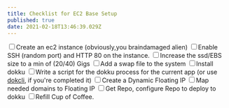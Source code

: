```yaml
---
title: Checklist for EC2 Base Setup
published: true
date: 2021-02-18T13:46:39.029Z
---
```


<label><input type="checkbox" class="task-item list-style-none" />Create an ec2 instance (obviously,you braindamaged alien) </label>
<label><input type="checkbox" class="task-item list-style-none" />Enable SSH (random port) and HTTP 80 on the instance.</label>
<label><input type="checkbox" class="task-item list-style-none" />Increase the ssd/EBS size to a min of (20/40) Gigs</label>
<label><input type="checkbox" class="task-item list-style-none" />Add a swap file to the system</label>
<label><input type="checkbox" class="task-item list-style-none" />Install dokku</label>
<label><input type="checkbox" class="task-item list-style-none" />Write a script for the dokku process for the current app (or use [dokcli](https://github.com/barelyhuman/dokcli), if you're completed it)</label>
<label><input type="checkbox" class="task-item list-style-none" />Create a Dynamic Floating IP</label>
<label><input type="checkbox" class="task-item list-style-none" />Map needed domains to Floating IP</label>
<label><input type="checkbox" class="task-item list-style-none" />Get Repo, configure Repo to deploy to dokku </label>
<label><input type="checkbox" class="task-item list-style-none" />Refill Cup of Coffee.</label>
